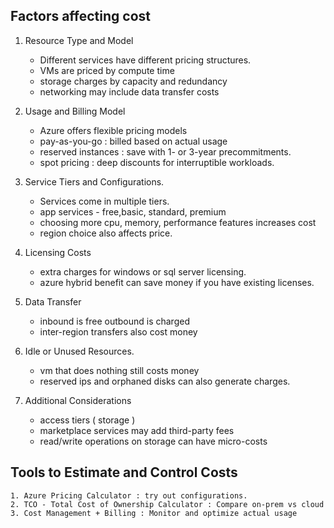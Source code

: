 ## Factors affecting cost
 1. Resource Type and Model
     - Different services have different pricing structures. 
     - VMs are priced by compute time 
     - storage charges by capacity and redundancy
     - networking may include data transfer costs

 2. Usage and Billing Model 
     - Azure offers flexible pricing models 
     - pay-as-you-go : billed based on actual usage 
     - reserved instances : save with 1- or 3-year precommitments.
     - spot pricing : deep discounts for interruptible workloads.

 3. Service Tiers and Configurations. 
     - Services come in multiple tiers.
     - app services - free,basic, standard, premium
     - choosing more cpu, memory, performance features increases cost
     - region choice also affects price. 

 4. Licensing Costs
     - extra charges for windows or sql server licensing. 
     - azure hybrid benefit can save money if you have existing licenses.
 5. Data Transfer
     - inbound is free outbound is charged
     - inter-region transfers also cost money
 6. Idle or Unused Resources. 
     - vm that does nothing still costs money
     - reserved ips and orphaned disks can also generate charges. 
 7. Additional Considerations
    - access tiers ( storage )
    - marketplace services may add third-party fees
    - read/write operations on storage can have micro-costs

## Tools to Estimate and Control Costs 
    1. Azure Pricing Calculator : try out configurations. 
    2. TCO - Total Cost of Ownership Calculator : Compare on-prem vs cloud
    3. Cost Management + Billing : Monitor and optimize actual usage



